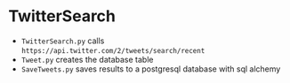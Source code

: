 # TwitterSearch
- `TwitterSearch.py` calls `https://api.twitter.com/2/tweets/search/recent`
- `Tweet.py` creates the database table
- `SaveTweets.py` saves results to a postgresql database with sql alchemy
